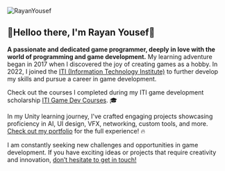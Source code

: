 <p align="left"> <img src="https://komarev.com/ghpvc/?username=RayanYousef&label=Profile%20views&color=0e75b6&style=flat" alt="RayanYousef" /> </p>  

## 👋Helloo there, I'm Rayan Yousef👋
**A passionate and dedicated game programmer, deeply in love with the world of programming and game development.** My learning adventure began in 2017 when I discovered the joy of creating games as a hobby. In 2022, I joined the [ITI (Information Technology Institute)](https://iti.gov.eg/about-us) to further develop my skills and pursue a career in game development.

Check out the courses I completed during my ITI game development scholarship [ITI Game Dev Courses](https://rgateway.iti.gov.eg/Resources/Resources/GetResourceFile?PublicId=d30e0a2b-906d-44f8-9bf7-09a71bfccca7&Size=). 🎓

In my Unity learning journey, I've crafted engaging projects showcasing proficiency in AI, UI design, VFX, networking, custom tools, and more. [Check out my portfolio](https://rayan-yousef.webnode.page) for the full experience! 🔥

I am constantly seeking new challenges and opportunities in game development. If you have exciting ideas or projects that require creativity and innovation, [don’t hesitate to get in touch!](https://www.linkedin.com/in/rayan-yousef/)


